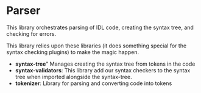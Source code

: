 # Parser

This library orchestrates parsing of IDL code, creating the syntax tree, and checking for errors.

This library relies upon these libraries (it does something special for the syntax checking plugins) to make the magic happen.

- **syntax-tree**" Manages creating the syntax tree from tokens in the code
- **syntax-validators**: This library add our syntax checkers to the syntax tree when imported alongside the syntax-tree.
- **tokenizer**: Library for parsing and converting code into tokens
